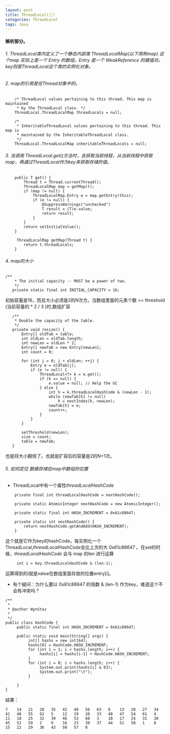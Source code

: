 ```yaml
---
layout: post
title: ThreadLocal(二)
categories: ThreadLocal
tags: Java
---
```


#### 解析部分。



###### 1. ThreadLocal类内定义了一个静态内部类 *ThreadLocalMap*(以下简称map) 这个map 实际上是一个 *Entry* 的数组。*Entry* 是一个 WeakReference 的键值对。key则是ThreadLocal这个类的实例化对象。

###### 2. map的引用是在Thread对象中的。

```
    /* ThreadLocal values pertaining to this thread. This map is maintained
     * by the ThreadLocal class. */
    ThreadLocal.ThreadLocalMap threadLocals = null;

    /*
     * InheritableThreadLocal values pertaining to this thread. This map is
     * maintained by the InheritableThreadLocal class.
     */
    ThreadLocal.ThreadLocalMap inheritableThreadLocals = null;
```

###### 3. 当调用 ThreadLocal.get()方法时，会获取当前线程，从当前线程中获取map，再通过ThreadLocal作为key来获取存储的值。

```
    public T get() {
        Thread t = Thread.currentThread();
        ThreadLocalMap map = getMap(t);
        if (map != null) {
            ThreadLocalMap.Entry e = map.getEntry(this);
            if (e != null) {
                @SuppressWarnings("unchecked")
                T result = (T)e.value;
                return result;
            }
        }
        return setInitialValue();
    }

     ThreadLocalMap getMap(Thread t) {
        return t.threadLocals;
    }
```

###### 4. map的大小

```
/**
    * The initial capacity -- MUST be a power of two.
    */
   private static final int INITIAL_CAPACITY = 16;
```

初始容量是16，而且大小必须是2的N次方。当数组里面的元素个数 >= threshold (当前容量的 * 2 / 3 )时,数组扩容

```
   /**
    * Double the capacity of the table.
    */
   private void resize() {
       Entry[] oldTab = table;
       int oldLen = oldTab.length;
       int newLen = oldLen * 2;
       Entry[] newTab = new Entry[newLen];
       int count = 0;

       for (int j = 0; j < oldLen; ++j) {
           Entry e = oldTab[j];
           if (e != null) {
               ThreadLocal<?> k = e.get();
               if (k == null) {
                   e.value = null; // Help the GC
               } else {
                   int h = k.threadLocalHashCode & (newLen - 1);
                   while (newTab[h] != null)
                       h = nextIndex(h, newLen);
                   newTab[h] = e;
                   count++;
               }
           }
       }

       setThreshold(newLen);
       size = count;
       table = newTab;
   }
```

也是将大小翻倍了。也就是扩容后的容量是2的N+1次。

###### 5. 如何定位 数据存储在map中数组的位置

- ThreadLocal中有一个属性*threadLocalHashCode*

```
    private final int threadLocalHashCode = nextHashCode();

    private static AtomicInteger nextHashCode = new AtomicInteger();

    private static final int HASH_INCREMENT = 0x61c88647;

    private static int nextHashCode() {
        return nextHashCode.getAndAdd(HASH_INCREMENT);
    }
```

这个就是它作为key的hashCode，每实例化一个ThreadLocal,*threadLocalHashCode*会比上次的大 *0x61c88647* 。在set的时候，*threadLocalHashCode* 会与 map 的len 进行运算

```
     int i = key.threadLocalHashCode & (len-1);
```

运算得到的i就是value在数组里面存放的位置entry[i]。

- 有个疑问：为什么要以 0x61c88647 的倍数 & (len-1) 作为key，难道这个不会有冲突吗？

```
/**
 * 
 * @author WynStaz
 *
 */
public class HashCode {
     public static final int HASH_INCREMENT = 0x61c88647;
     
     public static void main(String[] args) {
          int[] hashs = new int[64];
          hashs[0] = HashCode.HASH_INCREMENT;
          for (int i = 1; i < hashs.length; i++) {
               hashs[i] = hashs[i-1] + HashCode.HASH_INCREMENT;
          }
          for (int i = 0; i < hashs.length; i++) {
               System.out.print(hashs[i] & 63);
               System.out.print("\t");
          }
          
     }
}
```

结果：

```
7    14   21   28   35   42   49   56   63   6    13   20   27   34   41   48   55   62   5    12   19   26   33   40   47   54   61   4    11   18   25   32   39   46   53   60   3    10   17   24   31   38   45   52   59   2    9    16   23   30   37   44   51   58   1    8    15   22   29   36   43   50   57   0    
```
